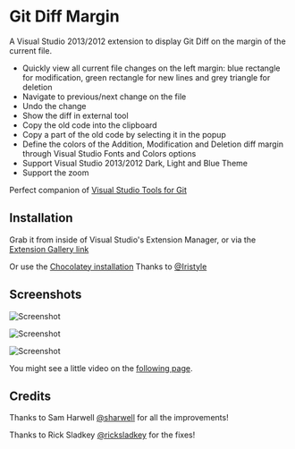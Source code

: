 # Git Diff Margin

A Visual Studio 2013/2012 extension to display Git Diff on the margin of the current file.

* Quickly view all current file changes on the left margin: blue rectangle for modification, green rectangle for new lines and grey triangle for deletion
* Navigate to previous/next change on the file
* Undo the change
* Show the diff in external tool
* Copy the old code into the clipboard
* Copy a part of the old code by selecting it in the popup
* Define the colors of the Addition, Modification and Deletion diff margin through Visual Studio Fonts and Colors options
* Support Visual Studio 2013/2012 Dark, Light and Blue Theme
* Support the zoom

Perfect companion of [Visual Studio Tools for Git](http://visualstudiogallery.msdn.microsoft.com/abafc7d6-dcaa-40f4-8a5e-d6724bdb980c)

## Installation

Grab it from inside of Visual Studio's Extension Manager, or via the [Extension Gallery link](http://visualstudiogallery.msdn.microsoft.com/cf49cf30-2ca6-4ea0-b7cc-6a8e0dadc1a8)

Or use the [Chocolatey installation](http://chocolatey.org/packages/GitDiffMargin.vs2012) Thanks to [@Iristyle](https://github.com/Iristyle)

## Screenshots

![Screenshot](http://farm9.staticflickr.com/8329/8116895025_ec9519b5bb_o.png)

![Screenshot](http://farm9.staticflickr.com/8370/8457441367_dc23f4a51c_o.png)

![Screenshot](http://farm9.staticflickr.com/8385/8457451383_068e258b94_o.png)

You might see a little video on the [following page](http://www.flickr.com/photos/laurentkempe/8116990137/).

## Credits

Thanks to Sam Harwell [@sharwell](https://github.com/sharwell) for all the improvements!

Thanks to Rick Sladkey [@ricksladkey](https://github.com/ricksladkey) for the fixes!

